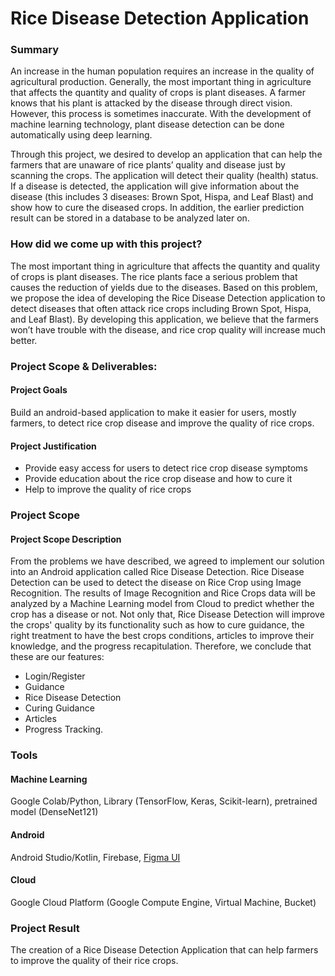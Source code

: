 # Rice Disease Detection Application

### Summary 
An increase in the human population requires an increase in the quality of agricultural production. Generally, the most important thing in agriculture that affects the quantity and quality of crops is plant diseases. A farmer knows that his plant is attacked by the disease through direct vision. However, this process is sometimes inaccurate. With the development of machine learning technology, plant disease detection can be done automatically using deep learning. 

Through this project, we desired to develop an application that can help the farmers that are unaware of rice plants’ quality and disease just by scanning the crops. The application will detect their quality (health) status. If a disease is detected, the application will give information about the disease (this includes 3 diseases: Brown Spot, Hispa, and Leaf Blast) and show how to cure the diseased crops. In addition, the earlier prediction result can be stored in a database to be analyzed later on.

### How did we come up with this project?
The most important thing in agriculture that affects the quantity and quality of crops is plant diseases. The rice plants face a serious problem that causes the reduction of yields due to the diseases. Based on this problem, we propose the idea of developing the Rice Disease Detection application to detect diseases that often attack rice crops including Brown Spot, Hispa, and Leaf Blast). By developing this application, we believe that the farmers won’t have trouble with the disease, and rice crop quality will increase much better.

### Project Scope & Deliverables: 
#### Project Goals
Build an android-based application to make it easier for users, mostly farmers, to detect rice crop disease and improve the quality of rice crops.

#### Project Justification
- Provide easy access for users to detect rice crop disease symptoms
- Provide education about the rice crop disease and how to cure it
- Help to improve the quality of rice crops

### Project Scope
#### Project Scope Description
From the problems we have described, we agreed to implement our solution into an Android application called Rice Disease Detection. Rice Disease Detection can be used to detect the disease on Rice Crop using Image Recognition. The results of Image Recognition and Rice Crops data will be analyzed by a Machine Learning model from Cloud to predict whether the crop has a disease or not. Not only that, Rice Disease Detection will improve the crops' quality by its functionality such as how to cure guidance, the right treatment to have the best crops conditions, articles to improve their knowledge, and the progress recapitulation. Therefore, we conclude that these are our features: 
- Login/Register
- Guidance
- Rice Disease Detection
- Curing Guidance
- Articles
- Progress Tracking.

### Tools
#### Machine Learning
Google Colab/Python, Library (TensorFlow, Keras, Scikit-learn), pretrained model (DenseNet121)
#### Android
Android Studio/Kotlin, Firebase, [Figma UI](https://www.figma.com/file/jWjOFaHoq9wiAGi4Ymu1Y7/AppPadi?node-id=0%3A1)
#### Cloud
Google Cloud Platform (Google Compute Engine, Virtual Machine, Bucket)

### Project Result
The creation of a Rice Disease Detection Application that can help farmers to improve the quality of their rice crops.
